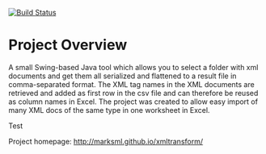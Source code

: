 <div class="markdown-body">
      <p>
      <a href="https://travis-ci.org/marksml/xmltransform"><img style="max-width:100%;" alt="Build Status" 
      src="https://travis-ci.org/marksml/xmltransform.png?branch=master"></a></p>

<h1>
<a href="#project-overview" class="anchor" name="project-overview">
<span class="mini-icon mini-icon-link"></span></a>
Project Overview
</h1>

<p>
A small Swing-based Java tool which allows you to select a folder with xml documents and get them all 
serialized and flattened to a result file in comma-separated format. The XML tag names in the XML documents 
are retrieved and added as first row in the csv file and can therefore be reused as column names in Excel. 
The project was created to allow easy import of many XML docs of the same type in one worksheet in Excel.
</p>

<p>Test</p>

</div>

Project homepage: <a href="http://marksml.github.io/xmltransform/">http://marksml.github.io/xmltransform/</a>

